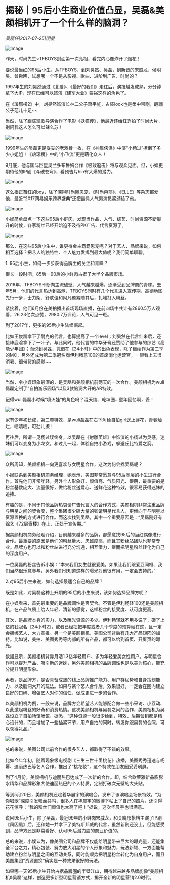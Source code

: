 # 揭秘｜95后小生商业价值凸显，吴磊&美颜相机开了一个什么样的脑洞？

*吴丽仟|2017-07-25|明星*

![Image](http://p3.pstatp.com/large/321300035b50238f3be3)

昨天，时尚先生×TFBOYS封面第一次亮相，看完内心像炸开了烟花！

要说最当红的95后小生，从TFBOYS、到刘昊然、吴磊，到新晋的宋威龙、侯明昊、曾舜晞，试想哪一个不是从影视、歌曲、进阶到广告、时尚的？

1997年生的刘昊然通过《北爱》、《最好的我们》走红后，演技越发成熟，分分钟拿下大IP，现在已经可以饰演《建军大业》粟裕这样的角色了。

在《琅琊榜2》中，刘昊然饰演长林二公子萧平旌，古装look也是柔中带刚，翩翩公子范儿十足~~

当然，除了跟陈凯歌导演合作了电影《妖猫传》，他最近还给红秀拍了时尚大片，别问我这人怎么可以辣么苏！

![Image](http://p3.pstatp.com/large/3215000080faa6d8aa56)

1999年生的吴磊更是妥妥的老戏骨一枚，在《神雕侠侣》中演“小杨过”撩倒了多少小姐姐！《琅琊榜》中的“小飞流”更是萌化众人！

9月底，他与国际巨星奥兰多布鲁姆合作《极致追击》将与观众见面。但，小娱更期待他的IP剧《斗破苍穹》，看预告片hin有大爆的潜力。

![Image](http://p3.pstatp.com/large/321f000182158039fa52)

这么根正苗红的boy，除了深得时尚圈恩宠，《时尚芭莎》、《ELLE》等杂志都爱他，最近“2017网易娱乐跨界盛典”还把最具人气男演员奖颁给了他。

![Image](http://p3.pstatp.com/large/322c00025bd0053c03d4)

小娱简单盘点一下这些95后小鲜肉，发现当作品、人气、综艺、时尚资源不断攀升的时候，各家粉丝已经开始迫不及待PK广告、代言资源了。

![Image](http://p1.pstatp.com/large/322c00025bd26ec13950)

那么，在这些95后小生中，谁更得金主霸霸恩宠呢？对于艺人、品牌来说，如何相互选择？把艺人的独特性、个人魅力发挥到最大值呢？我们简单聊聊。

1. 95后小生，如何一步步获得品牌主的关注和青睐？

很长一段时间，85后—90后的小鲜肉占据了大半个品牌市场。

2016年，TFBOYS不断向主流破壁、人气越来越爆，逐渐受到品牌商的青睐。去年5月，他们的代言热达到高潮，TFBOYS同时有几个代言进入宣传期，高德地图先行一步，士力架、舒肤佳和阿凡题紧随其后，扎堆打入粉丝。

紧接着，他们6月份在美拍播出首场现场直播，在前四场中共计有2860.5万人观看，26.23亿次点赞，2980.7万评论，人气可见一斑。

到了2017年，更多的95后小生陆续崛起。

比如王俊凯拿下了耐克的代言，也算提高了一个level；刘昊然在代言红米后，还接棒鹿晗拿下了一叶子，与此同时，他代言的中华牙膏还赞助了他参与的综艺《高能少年团》；而说到吴磊，凭借在《24小时》中的出色表现，除了继续作为第二季的MC，另外还成为第二季冠名商伊利畅意100的首席消化运营官，一眼看上去很消暑、很带货的感觉~~

![Image](http://p1.pstatp.com/large/320c000183a1731fc555)

当然，令小娱印象最深的，是吴磊和美颜相机前两天的一次合作。美颜相机为wuli磊磊定制了“自拍游乐园场”以及3款脑洞大开的AR特效。

记得wuli磊磊小时候“喷火娃”的角色吗？混天绫、乾坤圈…童年回忆啊，妥！

![Image](http://static.ylzbl.com/uploads/ueditor/php/upload/image/20170817/1502965047439247.gif)

家有少年初长成，第二套特效，是wuli磊磊在右下角给自拍girl送上鲜花，青春灿烂，啧啧啧，可劲儿撩！

再往后，所谓一见杨过误终身，以吴磊在《射雕英雄》中饰演的小杨过为灵感，迷妹们可以变身为小龙女，和过儿一起，体验自拍小游戏，躲避丘比特爱之箭。

![Image](http://static.ylzbl.com/uploads/ueditor/php/upload/image/20170817/1502965129923219.gif)

众所周知，美颜相机一向更喜欢与女明星合作，这次为何会找吴磊呢？

小娱联系到美颜相机商务经理，她表示，美图非常愿意与95后圈层的小生进行合作。首先他们非常年轻，另外个人形象好、颜值高、气质阳光、很萌，最重要的是粉丝基数庞大、流量很好，做给粉丝送爱心、送鲜花这种特效，很容易获得迷妹的追捧。

有趣的是，不同于其他品牌热衷请广告代言人的合作方式，美颜相机非常注重品牌与明星之间的契合度，整个集团很少砸大量的钱请明星代言人，更倾向于与明星以资源置换的方式进行合作。而这次找到吴磊，其中一个重要原因是：“吴磊刚好有综艺《72层奇楼》在上，正处于宣传期。”

据美颜相机商务经理介绍，目前越来越多的品牌，都愿意找95后的当红偶像进行合作。最重要的原因是他们的粉丝量大、忠诚度高、而且其粉丝站团队也非常专业。品牌方也可以和粉丝站进行充分沟通，相互借力，继而把明星粉丝转化为自己的深度用户。

一位吴磊的粉丝告诉小娱：“本来我们女生就很爱美，如果让我们跟爱豆同框、我们当然很乐意参与，另外我们也知道这样的曝光对他很有用，一定会支持的。”

2.对95后小生来说，如何选择最适合自己的品牌？

既是如此，对吴磊这种上升期的95后的小生来说，该如何选择品牌方呢？

在小娱看来，首先最重要的是品牌调性是否契合。不管是伊利畅轻100还是美颜相机，在产品气质上给人年轻、清新的感觉，这样粉丝的接受度、认可度更高。

其次，是品牌本身的实力、以及曝光资源的多少。伊利畅轻就不用多说了，砸了上亿的钱冠名《24小时2》，或者已经把把年度或者几个季度的预算砸在这，且一定会捆绑艺人、大力宣推。另一个是美颜相机，美图公司背后有几大产品矩阵的加持。比如说，美拍、美图秀秀等内部的所有产品，都可以给到首页、开屏页的曝光。

数据显示，美颜相机背靠月活1.3亿年轻用户、多为年轻爱美女性用户。与明星合作可以提升产品、吸引新的迷妹，另外美颜相机的品牌调性也是以美为核心，能充分提升明星形象。

再者，是品牌方，是否具备成熟的线上品牌推广能力、用户群优势和自身策划能力、以及脑洞大开的玩法。如果与某个艺人合作后，效果很好，一定会在圈内建立良好的口碑、增强艺人对你的信任、促成更进一步的合作。

以美颜相机为例，一般来说，品牌方会希望艺人能够配合做一些小采访、小互动、以此激起粉丝的好奇和消费热情。这次美颜相机与吴磊之间的合作，美颜相机为吴磊设立了自拍场馆场馆，据悉，“这种资源一般很少给到，特效、后期营销都是精心设计的，而且增加了一些抽奖环节，用户自拍的同时，转发你跟吴磊的合照，可以获得礼品。”

![Image](http://p1.pstatp.com/large/322c00025bd483a906c9)

总的来说，美图公司此前合作的很多艺人，都取得了不错的效果。

比如今年年初，随着现象级电视剧《三生三世十里桃花》热播，美图秀秀迅速与杨幂、迪丽热巴等艺人合作，推出了“桃花妆”，这个特效在朋友圈妥妥刷屏。

到了4月份，美颜相机与迪丽热巴达成了一次新的合作。即，结合欧莱雅新品膨膨水精华和品牌形象大使迪丽热巴的个人特质，定制打破次元壁的大头贴。

等到5月20日，美颜相机还趁着华晨宇的演唱会，发布了该演唱会场景特效，“为你唱歌”深度引发粉丝共鸣，很多人在华晨宇的微博下帖上了自己的照片，还引得花花惊呼：“我的粉丝们颜值也太高了吧！”据说，这次华晨宇也很满意。

说回95后小生，除了吴磊，最近99年的小鲜肉宋威龙，和关晓彤搭档主演了IP剧《凤囚凰》后，还和她一并拿下了美特斯邦威的代言，虽然新剧还没上，但能感受到，品牌方还是非常看好、认可95后潜力股的商业价值的。

总的来说，小娱认为，像美图公司和品牌不仅能给明星带来巨大的曝光量，还能集全平台之力，精心包装、努力放大明星的个人形象和魅力，玩法新颖、一方面能帮助建立粉丝与明星之间的互动关系，同时能顺势把明星粉丝转化为自身用户，而且美图集团“资源置换”确实是一种效果很好的玩法。

如果哪一天95后小生开始占据品牌圈的半壁江山，期待越来越多品牌能像“美颜相机&吴磊”这样，创造更多新型明星营销方式，揭开全新的明星营销2.0时代。

